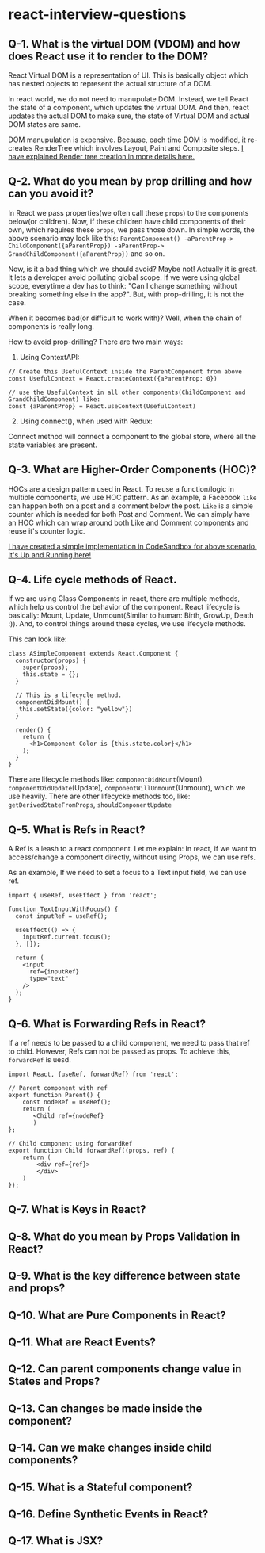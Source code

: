 # react-interview-questions

## Q-1. What is the virtual DOM (VDOM) and how does React use it to render to the DOM?
  
  React Virtual DOM is a representation of UI. This is basically object which has nested objects to represent the actual structure of a DOM. 
  
  In react world, we do not need to manupulate DOM. Instead, we tell React the state of a component, which updates the virtual DOM. And then, react updates the actual DOM to make sure, the state of Virtual DOM and actual DOM states are same. 
  
  DOM manupulation is expensive. Because, each time DOM is modified, it re-creates RenderTree which involves Layout, Paint and Composite steps. 
  [I have explained Render tree creation in more details here.](https://github.com/mayukhr/parts_unknown/blob/main/README.md)

## Q-2. What do you mean by prop drilling and how can you avoid it?
In React we pass properties(we often call these `props`) to the components below(or children). Now, if these children have child components of their own, which requires these `props`, we pass those down.
In simple words, the above scenario may look like this:
`ParentComponent() -aParentProp-> ChildComponent({aParentProp}) -aParentProp-> GrandChildComponent({aParentProp})` and so on.

Now, is it a bad thing which we should avoid? 
Maybe not! Actually it is great. It lets a developer avoid polluting global scope. If we were using global scope, everytime a dev has to think: "Can I change something without breaking something else in the app?". But, with prop-drilling, it is not the case.

When it becomes bad(or difficult to work with)?
Well, when the chain of components is really long.

How to avoid prop-drilling?
There are two main ways:
1. Using ContextAPI:
```
// Create this UsefulContext inside the ParentComponent from above
const UsefulContext = React.createContext({aParentProp: 0})

// use the UsefulContext in all other components(ChildComponent and GrandChildComponent) like:
const {aParentProp} = React.useContext(UsefulContext)

```
2. Using connect(), when used with Redux: 

Connect method will connect a component to the global store, where all the state variables are present.

## Q-3. What are Higher-Order Components (HOC)?

HOCs are a design pattern used in React. To reuse a function/logic in multiple components, we use HOC pattern. 
As an example, a Facebook `like` can happen both on a post and a comment below the post. `Like` is a simple counter which is needed for both Post and Comment.
We can simply have an HOC which can wrap around both Like and Comment components and reuse it's counter logic.

[I have created a simple implementation in CodeSandbox for above scenario. It's Up and Running here!](https://codesandbox.io/s/hoc-example-try-00oqh?file=/src/hoc/hoc.js)


## Q-4. Life cycle methods of React.

If we are using Class Components in react, there are multiple methods, which help us control the behavior of the component. React lifecycle is basically: Mount, Update, Unmount(Similar to human: Birth, GrowUp, Death :)). And, to control things around these cycles, we use lifecycle methods.

This can look like:
```
class ASimpleComponent extends React.Component {
  constructor(props) {
    super(props);
    this.state = {};
  }
  
  // This is a lifecycle method.
  componentDidMount() {
   this.setState({color: "yellow"})
  }
  
  render() {
    return (
      <h1>Component Color is {this.state.color}</h1>
    );
  }
}
```
There are lifecycle methods like: `componentDidMount`(Mount), `componentDidUpdate`(Update), `componentWillUnmount`(Unmount), which we use heavily.
There are other lifecycke methods too, like: `getDerivedStateFromProps`, `shouldComponentUpdate` 


## Q-5. What is Refs in React?
A Ref is a leash to a react component. Let me explain:
In react, if we want to access/change a component directly, without using Props, we can use refs. 

As an example, If we need to set a focus to a Text input field, we can use ref.
```
import { useRef, useEffect } from 'react';

function TextInputWithFocus() {
  const inputRef = useRef();

  useEffect(() => {
    inputRef.current.focus();
  }, []);

  return (
    <input 
      ref={inputRef} 
      type="text" 
    />
  );
}
```

## Q-6. What is Forwarding Refs in React?
If a ref needs to be passed to a child component, we need to pass that ref to child. However, Refs can not be passed as props. To achieve this, `forwardRef` is uesd.

```
import React, {useRef, forwardRef} from 'react';

// Parent component with ref
export function Parent() {
    const nodeRef = useRef();
    return (
       <Child ref={nodeRef}
       )
};

// Child component using forwardRef
export function Child forwardRef((props, ref) {
    return (
        <div ref={ref}>
        </div>
    )
});

```


## Q-7. What is Keys in React?

## Q-8. What do you mean by Props Validation in React?

## Q-9. What is the key difference between state and props?

## Q-10. What are Pure Components in React?

## Q-11. What are React Events?

## Q-12. Can parent components change value in States and Props?

## Q-13. Can changes be made inside the component?

## Q-14. Can we make changes inside child components?

## Q-15. What is a Stateful component?

## Q-16. Define Synthetic Events in React?

## Q-17. What is JSX?

